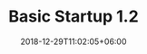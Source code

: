 ---
title: "Basic Startup 1.2"
date: 2018-12-29T11:02:05+06:00
description: "this is meta description"
type : "changelog"
draft: true
---